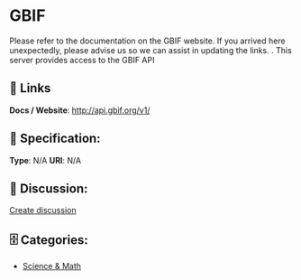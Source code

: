 # GBIF


Please refer to the documentation on the GBIF website. If you arrived here unexpectedly, please advise us so we can assist in updating the links. . This server provides access to the GBIF API

##  🔗 Links
**Docs / Website**: http://api.gbif.org/v1/

## 🧬 Specification:
**Type**: N/A
**URI**: N/A

## 💬 Discussion:
[Create discussion](https://github.com/apis-list/apis-list/discussions/new)

## 🗄️ Categories:
- [Science & Math](https://github.com/apis-list/apis-list#science--math)










